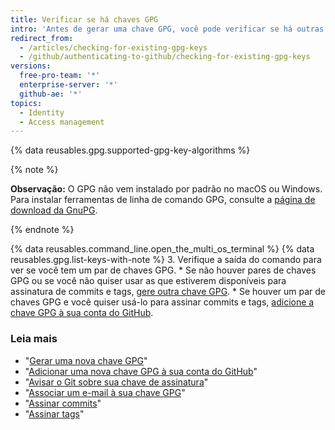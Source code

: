 ```yaml
---
title: Verificar se há chaves GPG
intro: 'Antes de gerar uma chave GPG, você pode verificar se há outras chaves chave GPG.'
redirect_from:
  - /articles/checking-for-existing-gpg-keys
  - /github/authenticating-to-github/checking-for-existing-gpg-keys
versions:
  free-pro-team: '*'
  enterprise-server: '*'
  github-ae: '*'
topics:
  - Identity
  - Access management
---
```


{% data reusables.gpg.supported-gpg-key-algorithms %}

{% note %}

**Observação:** O GPG não vem instalado por padrão no macOS ou Windows. Para instalar ferramentas de linha de comando GPG, consulte a [página de download da GnuPG](https://www.gnupg.org/download/).

{% endnote %}

{% data reusables.command_line.open_the_multi_os_terminal %}
{% data reusables.gpg.list-keys-with-note %}
3. Verifique a saída do comando para ver se você tem um par de chaves GPG.
    * Se não houver pares de chaves GPG ou se você não quiser usar as que estiverem disponíveis para assinatura de commits e tags, [gere outra chave GPG](/articles/generating-a-new-gpg-key).
    * Se houver um par de chaves GPG e você quiser usá-lo para assinar commits e tags, [adicione a chave GPG à sua conta do GitHub](/articles/adding-a-new-gpg-key-to-your-github-account).

### Leia mais

* "[Gerar uma nova chave GPG](/articles/generating-a-new-gpg-key)"
* "[Adicionar uma nova chave GPG à sua conta do GitHub](/articles/adding-a-new-gpg-key-to-your-github-account)"
* "[Avisar o Git sobre sua chave de assinatura](/articles/telling-git-about-your-signing-key)"
* "[Associar um e-mail à sua chave GPG](/articles/associating-an-email-with-your-gpg-key)"
* "[Assinar commits](/articles/signing-commits)"
* "[Assinar tags](/articles/signing-tags)"
